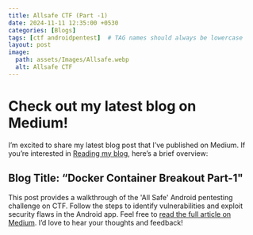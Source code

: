 ```yaml
---
title: Allsafe CTF (Part -1)
date: 2024-11-11 12:35:00 +0530
categories: [Blogs]
tags: [ctf androidpentest]  # TAG names should always be lowercase
layout: post
image:
  path: assets/Images/Allsafe.webp
  alt: Allsafe CTF 
---
```


# Check out my latest blog on Medium! 

I’m excited to share my latest blog post that I’ve published on Medium. If you’re interested in [Reading my blog](https://medium.com/@xUr00U/allsafe-ctf-part-1-7976e0ada30a), here’s a brief overview:

## Blog Title: “Docker Container Breakout Part-1"

This post provides a walkthrough of the 'All Safe' Android pentesting challenge on CTF. Follow the steps to identify vulnerabilities and exploit security flaws in the Android app.
Feel free to [read the full article on Medium](https://medium.com/@xUr00U/allsafe-ctf-part-1-7976e0ada30a). I’d love to hear your thoughts and feedback!
